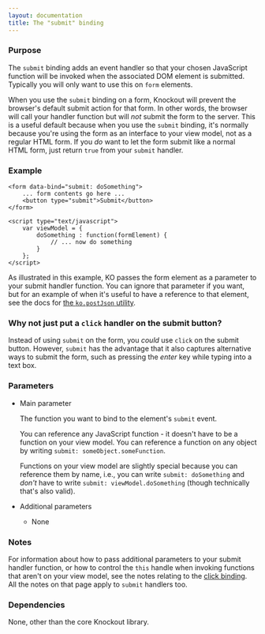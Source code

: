 ```yaml
---
layout: documentation
title: The "submit" binding
---
```


### Purpose
The `submit` binding adds an event handler so that your chosen JavaScript function will be invoked when the associated DOM element is submitted. Typically you will only want to use this on `form` elements.

When you use the `submit` binding on a form, Knockout will prevent the browser's default submit action for that form. In other words, the browser will call your handler function but will *not* submit the form to the server. This is a useful default because when you use the `submit` binding, it's normally because you're using the form as an interface to your view model, not as a regular HTML form. If you *do* want to let the form submit like a normal HTML form, just return `true` from your `submit` handler.

### Example
    <form data-bind="submit: doSomething">
        ... form contents go here ...
        <button type="submit">Submit</button>
    </form>
    
    <script type="text/javascript">
        var viewModel = {
            doSomething : function(formElement) {
                // ... now do something	
            }
        };
    </script>

As illustrated in this example, KO passes the form element as a parameter to your submit handler function. You can ignore that parameter if you want, but for an example of when it's useful to have a reference to that element, see the docs for [the `ko.postJson` utility](post-json.html).

### Why not just put a `click` handler on the submit button?

Instead of using `submit` on the form, you *could* use `click` on the submit button. However, `submit` has the advantage that it also captures alternative ways to submit the form, such as pressing the *enter* key while typing into a text box.

### Parameters

 * Main parameter
   
   The function you want to bind to the element's `submit` event. 
   
   You can reference any JavaScript function - it doesn't have to be a function on your view model. You can reference a function on any object by writing `submit: someObject.someFunction`. 
   
   Functions on your view model are slightly special because you can reference them by name, i.e., you can write `submit: doSomething` and *don't* have to write `submit: viewModel.doSomething` (though technically that's also valid).
   
 * Additional parameters 

   * None

### Notes

For information about how to pass additional parameters to your submit handler function, or how to control the `this` handle when invoking functions that aren't on your view model, see the notes relating to the [click binding](click-binding.html). All the notes on that page apply to `submit` handlers too.

### Dependencies

None, other than the core Knockout library.